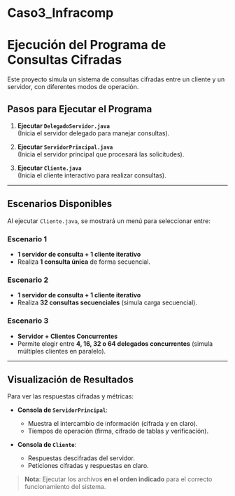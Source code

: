 # Caso3_Infracomp

# Ejecución del Programa de Consultas Cifradas

Este proyecto simula un sistema de consultas cifradas entre un cliente y un servidor, con diferentes modos de operación.

## Pasos para Ejecutar el Programa

1. **Ejecutar `DelegadoServidor.java`**  
   (Inicia el servidor delegado para manejar consultas).

2. **Ejecutar `ServidorPrincipal.java`**  
   (Inicia el servidor principal que procesará las solicitudes).

3. **Ejecutar `Cliente.java`**  
   (Inicia el cliente interactivo para realizar consultas).

---

## Escenarios Disponibles

Al ejecutar `Cliente.java`, se mostrará un menú para seleccionar entre:

### Escenario 1  
- **1 servidor de consulta + 1 cliente iterativo**  
- Realiza **1 consulta única** de forma secuencial.

### Escenario 2  
- **1 servidor de consulta + 1 cliente iterativo**  
- Realiza **32 consultas secuenciales** (simula carga secuencial).

### Escenario 3  
- **Servidor + Clientes Concurrentes**  
- Permite elegir entre **4, 16, 32 o 64 delegados concurrentes** (simula múltiples clientes en paralelo).

---

## Visualización de Resultados

Para ver las respuestas cifradas y métricas:  

- **Consola de `ServidorPrincipal`**:  
  - Muestra el intercambio de información (cifrada y en claro).  
  - Tiempos de operación (firma, cifrado de tablas y verificación).  

- **Consola de `Cliente`**:  
  - Respuestas descifradas del servidor.  
  - Peticiones cifradas y respuestas en claro.  



> **Nota**: Ejecutar los archivos **en el orden indicado** para el correcto funcionamiento del sistema.